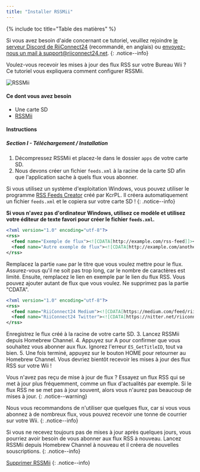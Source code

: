```yaml
---
title: "Installer RSSMii"
---
```


{% include toc title="Table des matières" %}

Si vous avez besoin d'aide concernant ce tutoriel, veuillez rejoindre [le serveur Discord de RiiConnect24](https://discord.gg/b4Y7jfD) (recommandé, en anglais) ou [envoyez-nous un mail à support@riiconnect24.net](mailto:support@riiconnect24.net).
{: .notice--info}

Voulez-vous recevoir les mises à jour des flux RSS sur votre Bureau Wii ? Ce tutoriel vous expliquera comment configurer RSSMii.

![RSSMii](/images/rssmii.png)

#### Ce dont vous avez besoin

* Une carte SD
* [RSSMii](https://github.com/RiiConnect24/rssmii/releases)

#### Instructions
##### Section I - Téléchargement / Installation

1. Décompressez RSSMii et placez-le dans le dossier `apps` de votre carte SD.
2. Nous devons créer un fichier `feeds.xml` à la racine de la carte SD afin que l'application sache à quels flux vous abonner.

Si vous utilisez un système d'exploitation Windows, vous pouvez utiliser le programme [RSS Feeds Creator](https://github.com/RiiConnect24/rssmii/releases/download/v1.4.1/RSSFeedsCreator.bat) créé par KcrPL. Il créera automatiquement un fichier `feeds.xml` et le copiera sur votre carte SD !
{: .notice--info}

<b>Si vous n'avez pas d'ordinateur Windows, utilisez ce modèle et utilisez votre éditeur de texte favori pour créer le fichier <code>feeds.xml</code>.</b>

```xml
<?xml version="1.0" encoding="utf-8"?>
<rss>
  <feed name="Exemple de flux"><![CDATA[http://example.com/rss-feed]]></feed>
  <feed name="Autre exemple de flux"><![CDATA[http://example.com/another_rss-feed]]></feed>
</rss>
```

Remplacez la partie `name` par le titre que vous voulez mettre pour le flux. Assurez-vous qu'il ne soit pas trop long, car le nombre de caractères est limité. Ensuite, remplacez le lien en exemple par le lien du flux RSS. Vous pouvez ajouter autant de flux que vous voulez. Ne supprimez pas la partie "CDATA".

```xml
<?xml version="1.0" encoding="utf-8"?>
<rss>
  <feed name="RiiConnect24 Medium"><![CDATA[https://medium.com/feed/riiconnect24]]></feed>
  <feed name="RiiConnect24 Twitter"><![CDATA[https://nitter.net/riiconnect24/rss]]></feed>
</rss>
```

Enregistrez le flux créé à la racine de votre carte SD.
3. Lancez RSSMii depuis Homebrew Channel.
4. Appuyez sur A pour confirmer que vous souhaitez vous abonner aux flux. Ignorez l'erreur `ES_GetTitleID`, tout va bien.
5. Une fois terminé, appuyez sur le bouton HOME pour retourner au Homebrew Channel. Vous devriez bientôt recevoir les mises à jour des flux RSS sur votre Wii !

Vous n'avez pas reçu de mise à jour de flux ? Essayez un flux RSS qui se met à jour plus fréquemment, comme un flux d'actualités par exemple. Si le flux RSS ne se met pas à jour souvent, alors vous n'aurez pas beaucoup de mises à jour.
{: .notice--warning}

Nous vous recommandons de n'utiliser que quelques flux, car si vous vous abonnez à de nombreux flux, vous pouvez recevoir une tonne de courrier sur votre Wii.
{: .notice--info}

Si vous ne recevez toujours pas de mises à jour après quelques jours, vous pourriez avoir besoin de vous abonner aux flux RSS à nouveau. Lancez RSSMii depuis Homebrew Channel à nouveau et il créera de nouvelles souscriptions.
{: .notice--info}

[Supprimer RSSMii](rssmii-remove)
{: .notice--info}

